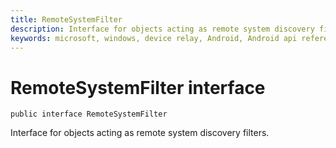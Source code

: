 ```yaml
---
title: RemoteSystemFilter
description: Interface for objects acting as remote system discovery filters.
keywords: microsoft, windows, device relay, Android, Android api reference
---
```


# RemoteSystemFilter interface

```
public interface RemoteSystemFilter
```

Interface for objects acting as remote system discovery filters.
